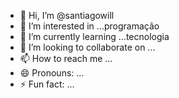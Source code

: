- 👋 Hi, I’m @santiagowill
- 👀 I’m interested in ...programação
- 🌱 I’m currently learning ...tecnologia
- 💞️ I’m looking to collaborate on ...
- 📫 How to reach me ...
- 😄 Pronouns: ...
- ⚡ Fun fact: ...

<!---
santiagowill/santiagowill is a ✨ special ✨ repository because its `README.md` (this file) appears on your GitHub profile.
You can click the Preview link to take a look at your changes.
--->
